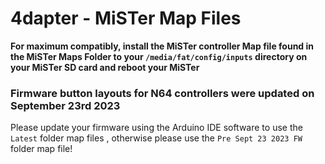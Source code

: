 # 4dapter - MiSTer Map Files

**For maximum compatibly, install the MiSTer controller Map file found in the MiSTer Maps Folder to your `/media/fat/config/inputs` directory on your MiSTer SD card and reboot your MiSTer**

### Firmware button layouts for N64 controllers were updated on September 23rd 2023
Please update your firmware using the Arduino IDE software to use the `Latest` folder map files , otherwise please use the `Pre Sept 23 2023 FW` folder map file!
